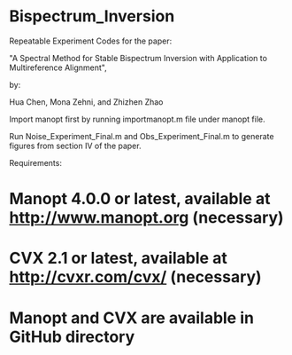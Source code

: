 # Bispectrum_Inversion
Repeatable Experiment Codes for the paper:

"A Spectral Method for Stable Bispectrum Inversion with Application to Multireference Alignment",

by:

Hua Chen, Mona Zehni, and Zhizhen Zhao

Import manopt first by running importmanopt.m file under manopt file.

Run Noise_Experiment_Final.m and Obs_Experiment_Final.m to generate figures from section IV of the paper.

Requirements:

 # Manopt 4.0.0 or latest, available at http://www.manopt.org (necessary)

 # CVX 2.1 or latest, available at http://cvxr.com/cvx/ (necessary)

 # Manopt and CVX are available in GitHub directory 
